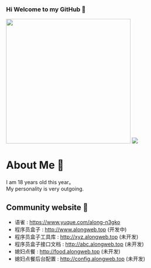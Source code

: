 ### Hi Welcome to my GitHub 👋

<img height="340px" src = "https://github.com/YangWenLong123/YangWenLong123/assets/37095223/94e42824-dfa0-49c1-8809-e6875a993202" >

<!-- Here are some ideas to get you started:

- 🔭 I’m currently working on ...
- 🌱 I’m currently learning ...
- 👯 I’m looking to collaborate on ...
- 🤔 I’m looking for help with ...
- 💬 Ask me about ...
- 📫 How to reach me: ...
- 😄 Pronouns: ...
- ⚡ Fun fact: ... -->

<img src = "https://vkceyugu.cdn.bspapp.com/VKCEYUGU-24a8791b-4615-4dfa-af84-73c65b54fbac/650bd502-9f67-4358-a254-ee389026455d.gif" >

# About Me 👿

I am 18 years old this year。  
My personality is very outgoing.

## Community website 👻
- 语雀 : https://www.yuque.com/along-n3gko
- 程序员盒子 : http://www.alongweb.top (开发中)
- 程序员盒子工具库 : http://xyz.alongweb.top (未开发)
- 程序员盒子接口文档 : http://abc.alongweb.top (未开发)
- 媳妇点餐 : http://food.alongweb.top (未开发)
- 媳妇点餐后台配置 : http://config.alongweb.top (未开发)
